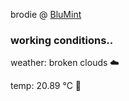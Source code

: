 brodie @ [BluMint](https://www.linkedin.com/company/blumint-io/)

<!--weather_start-->
### working conditions..

weather: broken clouds ☁️

temp: 20.89 °C 🥶

<!--weather_end-->

